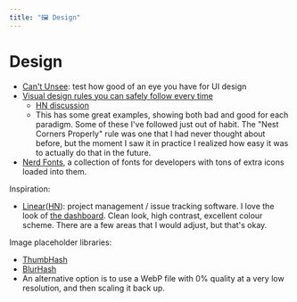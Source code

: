 ```yaml
---
title: "🖼 Design"
---
```

# Design

- [Can't Unsee](https://cantunsee.space/): test how good of an eye you have for
  UI design
- [Visual design rules you can safely follow every
  time](https://anthonyhobday.com/sideprojects/saferules/)
  - [HN discussion](https://news.ycombinator.com/item?id=34684761)
  - This has some great examples, showing both bad and good for each paradigm.
    Some of these I've followed just out of habit. The "Nest Corners Properly"
    rule was one that I had never thought about before, but the moment I saw it
    in practice I realized how easy it was to actually do that in the future.
- [Nerd Fonts](https://www.nerdfonts.com/font-downloads), a collection of fonts
  for developers with tons of extra icons loaded into them.

Inspiration:

- [Linear](https://linear.app)([HN](https://news.ycombinator.com/item?id=33199304)):
  project management / issue tracking software. I love the look of [the
  dashboard](https://linear.app/_next/image?url=%2F_next%2Fstatic%2Fmedia%2Fhero%404x.15e3a396.jpg&w=3840&q=75).
  Clean look, high contrast, excellent colour scheme. There are a few areas that
  I would adjust, but that's okay.

Image placeholder libraries:

- [ThumbHash](https://evanw.github.io/thumbhash/)
- [BlurHash](https://blurha.sh/)
- An alternative option is to use a WebP file with 0% quality at a very low resolution, and then scaling it back up.